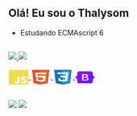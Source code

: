 ## Olá! Eu sou o Thalysom

- Estudando ECMAscript 6
 ##
<div>
  <a href="https://github.com/SubFall">
  <img height="160em" src="https://github-readme-stats.vercel.app/api?username=SubFall&show_icons=true&theme=tokyonight&include_all_commits=true&count_private=true"/>
  <img height="140em" src="https://github-readme-stats.vercel.app/api/top-langs/?username=SubFall&layout=compact&langs_count=7&theme=tokyonight"/>
</div>
  
<div style="display: inline_block"><br>
  <img align="center" alt="Thalysom-Js" height="30" width="40" src="https://raw.githubusercontent.com/devicons/devicon/master/icons/javascript/javascript-plain.svg"> 
  <img align="center" alt="Thalysom-HTML" height="30" width="40" src="https://raw.githubusercontent.com/devicons/devicon/master/icons/html5/html5-original.svg">
  <img align="center" alt="Thalysom-CSS" height="30" width="40" src="https://raw.githubusercontent.com/devicons/devicon/master/icons/css3/css3-original.svg">
  <img align="center" alt="Thalysom-CSS" height="30" width="40" src="https://raw.githubusercontent.com/devicons/devicon/master/icons/bootstrap/bootstrap-original.svg"> 
</div> 
  
 ##
  
 <div> 
  <a href="https://instagram.com/thalysom_wolfgram/" target="_blank"><img src="https://img.shields.io/badge/-Instagram-%23E4405F?style=for-the-badge&logo=instagram&logoColor=white" target="_blank"></a>
  <a href="https://www.linkedin.com/in/thalysom-wolfgram/" target="_blank"><img src="https://img.shields.io/badge/-LinkedIn-%230077B5?style=for-the-badge&logo=linkedin&logoColor=white" target="_blank"></a> 
  </div>
